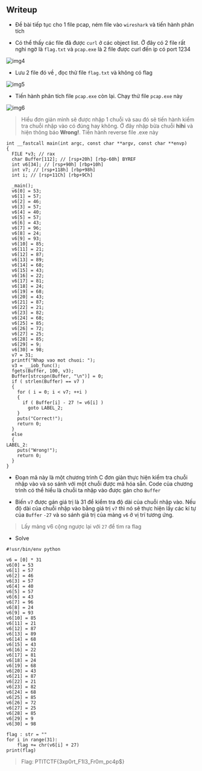 ## Writeup

- Đề bài tiếp tục cho 1 file pcap, ném file vào `wireshark` và tiến hành phân tích

- Có thể thấy các file đã được `curl` ở các object list. Ở đây có 2 file rất nghi ngờ là `flag.txt` và `pcap.exe` là 2 file được curl đến ip có port 1234

![img4](https://github.com/Giangattt123/C4ptur3_Th3_Fl4g/blob/master/PTIT-CTF-2024/VL/images/image-4.png?raw=true)

- Lưu 2 file đó về , đọc thử file `flag.txt` và không có flag

![img5](https://github.com/Giangattt123/C4ptur3_Th3_Fl4g/blob/master/PTIT-CTF-2024/VL/images/image-5.png?raw=true)

- Tiến hành phân tích file `pcap.exe` còn lại. Chạy thử file `pcap.exe` này

![img6](https://github.com/Giangattt123/C4ptur3_Th3_Fl4g/blob/master/PTIT-CTF-2024/VL/images/image-6.png?raw=true)

> Hiểu đơn giản mình sẽ được nhập 1 chuỗi và sau đó sẽ tiến hành kiểm tra chuỗi nhập vào có đúng hay không. Ở đây nhập bừa chuỗi **hihi** và hiện thông báo **Wrong!**. Tiến hành reverse file .exe này

```
int __fastcall main(int argc, const char **argv, const char **envp)
{
  FILE *v3; // rax
  char Buffer[112]; // [rsp+20h] [rbp-60h] BYREF
  int v6[34]; // [rsp+90h] [rbp+10h]
  int v7; // [rsp+118h] [rbp+98h]
  int i; // [rsp+11Ch] [rbp+9Ch]

  _main();
  v6[0] = 53;
  v6[1] = 57;
  v6[2] = 46;
  v6[3] = 57;
  v6[4] = 40;
  v6[5] = 57;
  v6[6] = 43;
  v6[7] = 96;
  v6[8] = 24;
  v6[9] = 93;
  v6[10] = 85;
  v6[11] = 21;
  v6[12] = 87;
  v6[13] = 89;
  v6[14] = 68;
  v6[15] = 43;
  v6[16] = 22;
  v6[17] = 81;
  v6[18] = 24;
  v6[19] = 68;
  v6[20] = 43;
  v6[21] = 87;
  v6[22] = 21;
  v6[23] = 82;
  v6[24] = 68;
  v6[25] = 85;
  v6[26] = 72;
  v6[27] = 25;
  v6[28] = 85;
  v6[29] = 9;
  v6[30] = 98;
  v7 = 31;
  printf("Nhap vao mot chuoi: ");
  v3 = __iob_func();
  fgets(Buffer, 100, v3);
  Buffer[strcspn(Buffer, "\n")] = 0;
  if ( strlen(Buffer) == v7 )
  {
    for ( i = 0; i < v7; ++i )
    {
      if ( Buffer[i] - 27 != v6[i] )
        goto LABEL_2;
    }
    puts("Correct!");
    return 0;
  }
  else
  {
LABEL_2:
    puts("Wrong!");
    return 0;
  }
}
```

- Đoạn mã này là một chương trình C đơn giản thực hiện kiểm tra chuỗi nhập vào và so sánh với một chuỗi được mã hóa sẵn. Code của chương trình có thể hiểu là chuỗi ta nhập vào được gán cho `Buffer`

- Biến `v7` được gán giá trị là 31 để kiểm tra độ dài của chuỗi nhập vào. Nếu độ dài của chuỗi nhập vào bằng giá trị `v7` thì nó sẽ thực hiện lấy các kí tự của `Buffer` `-27` và so sánh giá trị của mảng `v6` ở vị trí tương ứng.

> Lấy mảng v6 cộng ngược lại với `27` để tìm ra flag

- Solve

```
#!usr/bin/env python

v6 = [0] * 31
v6[0] = 53
v6[1] = 57
v6[2] = 46
v6[3] = 57
v6[4] = 40
v6[5] = 57
v6[6] = 43
v6[7] = 96
v6[8] = 24
v6[9] = 93
v6[10] = 85
v6[11] = 21
v6[12] = 87
v6[13] = 89
v6[14] = 68
v6[15] = 43
v6[16] = 22
v6[17] = 81
v6[18] = 24
v6[19] = 68
v6[20] = 43
v6[21] = 87
v6[22] = 21
v6[23] = 82
v6[24] = 68
v6[25] = 85
v6[26] = 72
v6[27] = 25
v6[28] = 85
v6[29] = 9
v6[30] = 98

flag : str = ""
for i in range(31):
	flag += chr(v6[i] + 27)
print(flag)
```

> Flag: PTITCTF{3xp0rt_F1l3_Fr0m_pc4p$}
